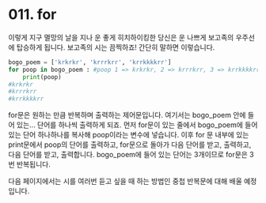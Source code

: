 # 011. for

이렇게 지구 멸망의 날을 지나 운 좋게 히치하이킹한 당신은 운 나쁘게 보고족의 우주선에 탑승하게 됩니다. 보고족의 시는 끔찍하죠! 간단히 말하면 이렇습니다.

```python
bogo_poem = ['krkrkr', 'krrrkrr', 'krrkkkkrr']
for poop in bogo_poem : #poop 1 => krkrkr, 2 => krrrkrr, 3 => krrkkkkrr
	print(poop)
#krkrkr
#krrrkrr
#krrkkkkrr
```

for문은 원하는 만큼 반복하며 출력하는 제어문입니다. 여기서는 bogo_poem 안에 들어 있는... 단어를 하나씩 출력하게 되죠. 먼저 for문이 있는 줄에서 bogo_poem에 들어 있는 단어 하나하나를 복사해 poop이라는 변수에 넣습니다. 이후 for 문 내부에 있는 print문에서 poop의 단어를 출력하고, for문으로 돌아가 다음 단어를 받고, 출력하고, 다음 단어를 받고, 출력합니다. bogo_poem에 들어 있는 단어는 3개이므로 for문은 3번 반복됩니다.

다음 페이지에서는 시를 여러번 듣고 싶을 때 하는 방법인 중첩 반복문에 대해 배울 예정입니다.
